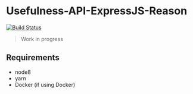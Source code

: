 # Usefulness-API-ExpressJS-Reason

[![Build Status](https://travis-ci.org/remithomas/usefulness-api-expressjs-reason.svg?branch=master)](https://travis-ci.org/remithomas/usefulness-api-expressjs-reason)

> Work in progress

## Requirements

- node8
- yarn
- Docker (if using Docker)